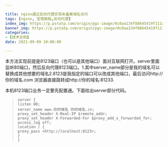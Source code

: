 ```yaml
---

title: nginx通过反向代理实现未备案域名访问
tags: [nginx, 宝塔面板,反向代理]
index_img: https://p.pstatp.com/origin/pgc-image/0c0aa134f88645419f111ac743282ab3
banner_img: https://p.pstatp.com/origin/pgc-image/0c0aa134f88645419f111ac743282ab3
categories:
- [技术文档]
date: 2021-09-09 10:00:00

---
```


本方法实现前提是8123端口（也可以是其他端口）面对互联网打开。server里面监听80端口，然后反向代理8123端口。1.其中server_name部分是我的域名可以替换成其他想要的域名2.8123是我指定的端口可以改成其他端口，最后访问http://你的域名.com   浏览器直接跳转成http://你的域名:81233.                  

本机8123端口业务一定要先配置通。下面给出server部分代码。

> ```
> server {
> listen 80;
> server_name www.你的域名 你的域名.cn;
> proxy_set_header X-Real-IP $remote_addr;
> proxy_set_header X-Forwarded-For $proxy_add_x_forwarded_for;
> access_log off;
> location / {
> proxy_pass <http://localhost:8123>;
> }
> }
> ```